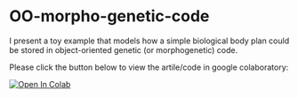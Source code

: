 # OO-morpho-genetic-code

I present a toy example that models how a simple biological body plan could be stored in object-oriented genetic (or morphogenetic) code.

Please click the button below to view the artile/code in google colaboratory:

[![Open In Colab](https://colab.research.google.com/assets/colab-badge.svg)](https://colab.research.google.com/github/danadler-dev/OO-morpho-genetic-code/blob/main/FrenchFlagToMrPotatoHead.ipynb)
